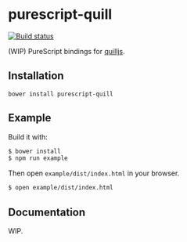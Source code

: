 # purescript-quill

[![Build status](https://travis-ci.org/jmackie4/purescript-quill.svg?branch=master)](https://travis-ci.org/jmackie4/purescript-quill)

(WIP) PureScript bindings for [quilljs](https://quilljs.com/).

## Installation

```
bower install purescript-quill
```

## Example

Build it with:

```bash
$ bower install
$ npm run example
```

Then open `example/dist/index.html` in your browser.

```bash
$ open example/dist/index.html
```

## Documentation

WIP.


